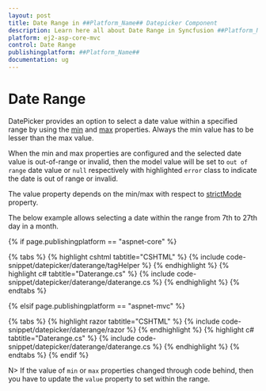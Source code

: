 ```yaml
---
layout: post
title: Date Range in ##Platform_Name## Datepicker Component
description: Learn here all about Date Range in Syncfusion ##Platform_Name## Datepicker component of Syncfusion Essential JS 2 and more.
platform: ej2-asp-core-mvc
control: Date Range
publishingplatform: ##Platform_Name##
documentation: ug
---
```



# Date Range

DatePicker provides an option to select a date value within a specified range by using the [min](https://help.syncfusion.com/cr/aspnetcore-js2/Syncfusion.EJ2.Calendars.DatePicker.html#Syncfusion_EJ2_Calendars_DatePicker_Min) and [max](https://help.syncfusion.com/cr/aspnetcore-js2/Syncfusion.EJ2.Calendars.DatePicker.html#Syncfusion_EJ2_Calendars_DatePicker_Max) properties. Always the min value has to be lesser than the max value.

When the min and max properties are configured and the selected date value is out-of-range or invalid, then the model value will be set to `out of range` date value or `null` respectively with highlighted `error` class to indicate the date is out of range or invalid.

The value property depends on the min/max with respect to [strictMode](https://help.syncfusion.com/cr/aspnetcore-js2/Syncfusion.EJ2.Calendars.DatePicker.html#Syncfusion_EJ2_Calendars_DatePicker_StrictMode) property.

The below example allows selecting a date within the range from 7th to 27th day in a month.

{% if page.publishingplatform == "aspnet-core" %}

{% tabs %}
{% highlight cshtml tabtitle="CSHTML" %}
{% include code-snippet/datepicker/daterange/tagHelper %}
{% endhighlight %}
{% highlight c# tabtitle="Daterange.cs" %}
{% include code-snippet/datepicker/daterange/daterange.cs %}
{% endhighlight %}
{% endtabs %}

{% elsif page.publishingplatform == "aspnet-mvc" %}

{% tabs %}
{% highlight razor tabtitle="CSHTML" %}
{% include code-snippet/datepicker/daterange/razor %}
{% endhighlight %}
{% highlight c# tabtitle="Daterange.cs" %}
{% include code-snippet/datepicker/daterange/daterange.cs %}
{% endhighlight %}
{% endtabs %}
{% endif %}



N> If the value of `min` or `max` properties changed through code behind, then you have to update the `value` property to set within the range.